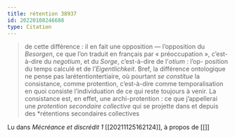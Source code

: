 ```yaml
---
title: rétention 38937
id: 20220108246688
type: Citation
---
```


> de cette différence : il en fait une opposition — l’opposition du *Besorgen*, ce que l’on traduit en français par « préoccupation », c’est-à-dire du *negotium*, et du *Sorge*, c’est-à-dire de l'*otium* : l’op- position du temps calculé et de l’*Eigentlichkeit*. Bref, la différence ontologique ne pense pas larétentiontertiaire, où pourtant *se constitue* la consistance, comme protention, c’est-à-dire comme temporalisation en quoi consiste l’individuation de ce qui reste toujours à venir. La consistance est, en effet, une archi-protention : ce que j’appellerai une *protention secondaire collective* qui se projette dans et depuis des *rétentions secondaires collectives

Lu dans *Mécréance et discrédit 1* [[20211125162124]], à propos de [[]]